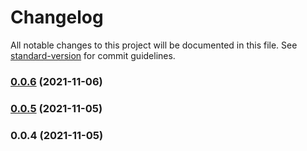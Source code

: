 # Changelog

All notable changes to this project will be documented in this file. See [standard-version](https://github.com/conventional-changelog/standard-version) for commit guidelines.

### [0.0.6](https://github.com/ritox842/scroll-manager/compare/v0.0.5...v0.0.6) (2021-11-06)

### [0.0.5](https://github.com/ritox842/scroll-manager/compare/v0.0.4...v0.0.5) (2021-11-05)

### 0.0.4 (2021-11-05)

